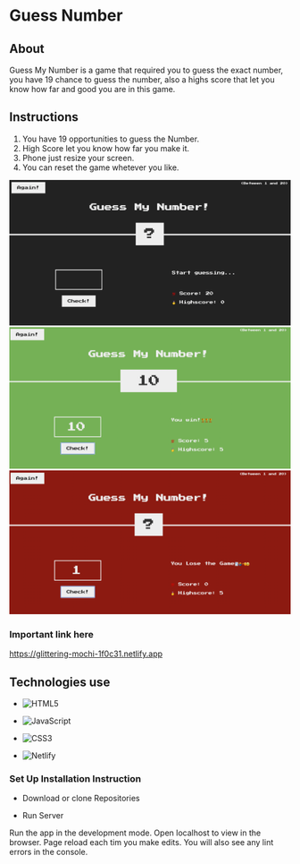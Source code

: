 # Guess Number 



## About 

Guess My Number is a game that required you to guess the exact number, you have 19 chance to guess the number, also a highs score that let you know how far and good you are in this game.


## Instructions 
1. You have 19 opportunities to guess the Number.
2. High Score let you know how far you make it.
3. Phone just resize your screen.
4. You can reset the game whetever you like.



![Number1](./Images/Number%201.jpg)
![Number5](./Images/Number%205.jpg)
![Number6](./Images/Number%206.jpg)







### Important link here 
 
 https://glittering-mochi-1f0c31.netlify.app




## Technologies use 

- ![HTML5](https://img.shields.io/badge/html5-%23E34F26.svg?style=for-the-badge&logo=html5&logoColor=white)

- ![JavaScript](https://img.shields.io/badge/javascript-%23323330.svg?style=for-the-badge&logo=javascript&logoColor=%23F7DF1E)


- ![CSS3](https://img.shields.io/badge/css3-%231572B6.svg?style=for-the-badge&logo=css3&logoColor=white)


- ![Netlify](https://img.shields.io/badge/netlify-%23000000.svg?style=for-the-badge&logo=netlify&logoColor=#00C7B7)




### Set Up Installation Instruction 

- Download or clone Repositories 

-  Run Server 

Run the app in the development mode. Open localhost to view in the browser.
Page reload each tim you make edits. You will also see any lint errors in the console.
